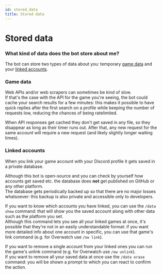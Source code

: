 ```yaml
---
id: stored_data
title: Stored data
---
```


# Stored data

### What kind of data does the bot store about me?

The bot can store two types of data about you: temporary [game data](#game-data) and your [linked accounts](#linked-accounts).

### Game data

Web APIs and/or web scrapers can sometimes be kind of slow.  
If that's the case with the API for the game you're seeing, the bot could cache your search results for a few minutes: this makes it possible to have quick replies after the first search on a profile while keeping the number of requests low, reducing the chances of being ratelimited.

When API responses get cached they don't get saved in any file, so they disappear as long as their timer runs out. After that, any new request for the same account will require a new request (and likely slightly longer waiting times).

### Linked accounts

When you link your game account with your Discord profile it gets saved in a private database.

Although this bot is open-source and you can check by yourself how accounts get saved etc. the database does **not** get published on GitHub or any other platform.  
The database gets periodically backed up so that there are no major losses whatsoever: this backup is also private and accessible only to developers.

If you want to know which accounts you have linked, you can use the `/data show` command: that will show you the saved account along with other data such as the platform you set.  
Although this command lets you see all your linked games at once, it's possible that they're not in an easily understandable format: if you want more detailed info about one account in specific, you can use that game's link command (e.g. for Overwatch use `/ow link`).

If you want to remove a single account from your linked ones you can run the game's unlink command (e.g. for Overwatch use `/ow unlink`).  
If you want to remove all your saved data at once use the `/data erase` command: you will be shown a prompt to which you can react to confirm the action.
